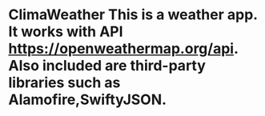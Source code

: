 # ClimaWeather  This is a weather app. It works with API https://openweathermap.org/api. Also included are third-party libraries such as Alamofire,SwiftyJSON.
